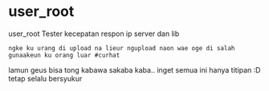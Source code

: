 # user_root
user_root Tester
kecepatan respon ip server dan lib
```
ngke ku urang di upload na lieur ngupload naon wae oge di salah gunaakeun ku orang luar #curhat
```
lamun geus bisa tong kabawa sakaba kaba.. inget semua ini hanya titipan :D
tetap selalu bersyukur
